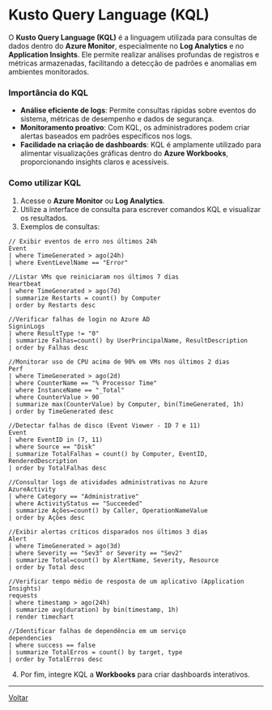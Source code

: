 # Kusto Query Language (KQL)

O **Kusto Query Language (KQL)** é a linguagem utilizada para consultas de dados dentro do **Azure Monitor**, especialmente no **Log Analytics** e no **Application Insights**. Ele permite realizar análises profundas de registros e métricas armazenadas, facilitando a detecção de padrões e anomalias em ambientes monitorados.

### Importância do KQL

- **Análise eficiente de logs**: Permite consultas rápidas sobre eventos do sistema, métricas de desempenho e dados de segurança.
- **Monitoramento proativo**: Com KQL, os administradores podem criar alertas baseados em padrões específicos nos logs.
- **Facilidade na criação de dashboards**: KQL é amplamente utilizado para alimentar visualizações gráficas dentro do **Azure Workbooks**, proporcionando insights claros e acessíveis.

### Como utilizar KQL

1. Acesse o **Azure Monitor** ou **Log Analytics**.
2. Utilize a interface de consulta para escrever comandos KQL e visualizar os resultados.
3. Exemplos de consultas:

```kql
// Exibir eventos de erro nos últimos 24h
Event 
| where TimeGenerated > ago(24h) 
| where EventLevelName == "Error"
```

```kql
//Listar VMs que reiniciaram nos últimos 7 dias
Heartbeat
| where TimeGenerated > ago(7d)
| summarize Restarts = count() by Computer
| order by Restarts desc
```

```kql
//Verificar falhas de login no Azure AD
SigninLogs
| where ResultType != "0"
| summarize Falhas=count() by UserPrincipalName, ResultDescription
| order by Falhas desc
```

```kql
//Monitorar uso de CPU acima de 90% em VMs nos últimos 2 dias
Perf
| where TimeGenerated > ago(2d)
| where CounterName == "% Processor Time"
| where InstanceName == "_Total"
| where CounterValue > 90
| summarize max(CounterValue) by Computer, bin(TimeGenerated, 1h)
| order by TimeGenerated desc
```

```kql
//Detectar falhas de disco (Event Viewer - ID 7 e 11)
Event
| where EventID in (7, 11)
| where Source == "Disk"
| summarize TotalFalhas = count() by Computer, EventID, RenderedDescription
| order by TotalFalhas desc
```

```kql
//Consultar logs de atividades administrativas no Azure
AzureActivity
| where Category == "Administrative"
| where ActivityStatus == "Succeeded"
| summarize Ações=count() by Caller, OperationNameValue
| order by Ações desc
```

```kql
//Exibir alertas críticos disparados nos últimos 3 dias
Alert
| where TimeGenerated > ago(3d)
| where Severity == "Sev3" or Severity == "Sev2"
| summarize Total=count() by AlertName, Severity, Resource
| order by Total desc
```

```kql
//Verificar tempo médio de resposta de um aplicativo (Application Insights)
requests
| where timestamp > ago(24h)
| summarize avg(duration) by bin(timestamp, 1h)
| render timechart
```

```kql
//Identificar falhas de dependência em um serviço
dependencies
| where success == false
| summarize TotalErros = count() by target, type
| order by TotalErros desc
```

4. Por fim, integre KQL a **Workbooks** para criar dashboards interativos.

---
[Voltar](./readme.md)
